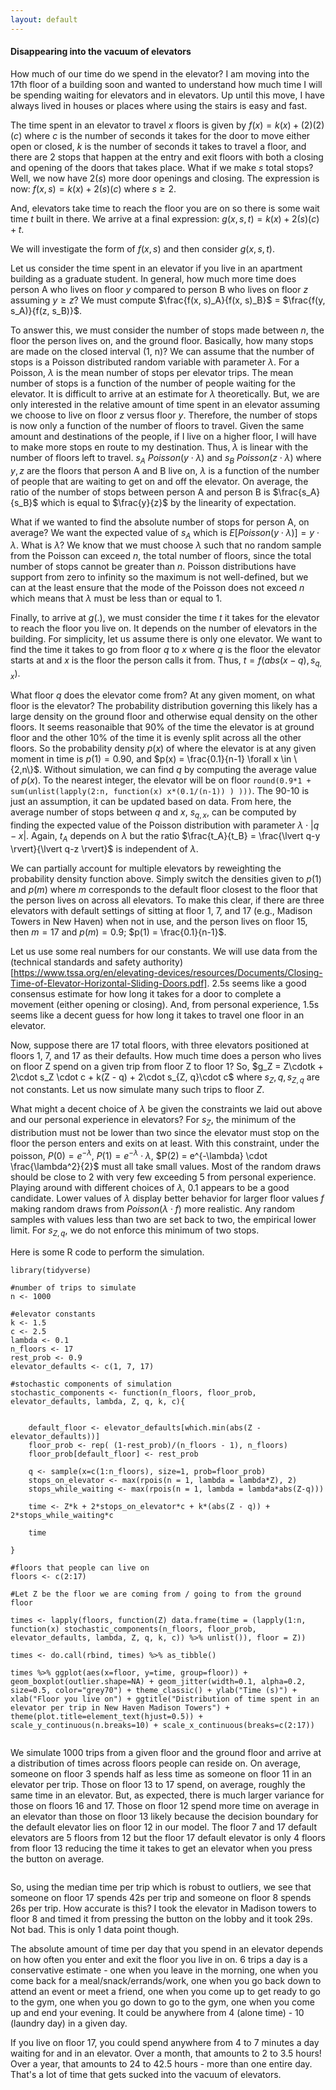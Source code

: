 ```yaml
---
layout: default
---
```


#### Disappearing into the vacuum of elevators

How much of our time do we spend in the elevator? I am moving into the 17th floor of a building soon and wanted to understand how much time I will be spending waiting for elevators and in elevators. Up until this move, I have always lived in houses or places where using the stairs is easy and fast. 

The time spent in an elevator to travel $x$ floors is given by $f(x) = k(x) + (2)(2)(c)$ where $c$ is the number of seconds it takes for the door to move either open or closed, $k$ is the number of seconds it takes to travel a floor, and there are 2 stops that happen at the entry and exit floors with both a closing and opening of the doors that takes place. What if we make $s$ total stops? Well, we now have $2(s)$ more door openings and closing. The expression is now: $f(x, s) = k(x) + 2(s)(c)$ where $s \geq 2$.  

And, elevators take time to reach the floor you are on so there is some wait time $t$ built in there. We arrive at a final expression: $g(x, s, t) = k(x) + 2(s)(c) + t$.

We will investigate the form of $f(x,s)$ and then consider $g(x,s,t)$. 

Let us consider the time spent in an elevator if you live in an apartment building as a graduate student. In general, how much more time does person A who lives on floor $y$ compared to person B who lives on floor $z$ assuming $y \geq z$? We must compute $\frac{f(x, s)_A}{f(x, s)_B}$ = $\frac{f(y, s_A)}{f(z, s_B)}$.

To answer this, we must consider the number of stops made between $n$, the floor the person lives on, and the ground floor. Basically, how many stops are made on the closed interval (1, n)? We can assume that the number of stops is a Poisson distributed random variable with parameter $\lambda$. For a Poisson, $\lambda$ is the mean number of stops per elevator trips. The mean number of stops is a function of the number of people waiting for the elevator. It is difficult to arrive at an estimate for $\lambda$ theoretically. But, we are only interested in the relative amount of time spent in an elevator assuming we choose to live on floor $z$ versus floor $y$. Therefore, the number of stops is now only a function of the number of floors to travel. Given the same amount and destinations of the people, if I live on a higher floor, I will have to make more stops en route to my destination. Thus, $\lambda$ is linear with the number of floors left to travel. $s_A ~ Poisson(y\cdot\lambda)$ and $s_B ~ Poisson(z\cdot\lambda)$  where $y,z$ are the floors that person A and B live on, $\lambda$ is a function of the number of people that are waiting to get on and off the elevator. On average, the ratio of the number of stops between person A and person B is $\frac{s_A}{s_B}$ which is equal to $\frac{y}{z}$ by the linearity of expectation. 

What if we wanted to find the absolute number of stops for person A, on average? We want the expected value of $s_A$ which is $E[Poisson(y\cdot\lambda)] = y\cdot\lambda$. What is $\lambda$? We know that we must choose $\lambda$ such that no random sample from the Poisson can exceed $n$, the total number of floors, since the total number of stops cannot be greater than $n$. Poisson distributions have support from zero to infinity so the maximum is not well-defined, but we can at the least ensure that the mode of the Poisson does not exceed $n$ which means that $\lambda$ must be less than or equal to 1. 

Finally, to arrive at $g(.)$, we must consider the time $t$ it takes for the elevator to reach the floor you live on. It depends on the number of elevators in the building. For simplicity, let us assume there is only one elevator. We want to find the time it takes to go from floor $q$ to $x$ where $q$ is the floor the elevator starts at and $x$ is the floor the person calls it from. Thus, $t = f(abs(x-q),s_{q,x})$. 

What floor $q$ does the elevator come from? At any given moment, on what floor is the elevator? The probability distribution governing this likely has a large density on the ground floor and otherwise equal density on the other floors. It seems reasonaible that 90% of the time the elevator is at ground floor and the other 10% of the time it is evenly split across all the other floors. So the probability density $p(x)$ of where the elevator is at any given moment in time is $p(1) = 0.90$, and $p(x) = \frac{0.1}{n-1} \forall x \in \{2,n\}$. Without simulation, we can find $q$ by computing the average value of $p(x)$. To the nearest integer, the elevator will be on floor `round(0.9*1 + sum(unlist(lapply(2:n, function(x) x*(0.1/(n-1)) ) )))`. The 90-10 is just an assumption, it can be updated based on data. From here, the average number of stops between $q$ and $x$, $s_{q,x}$, can be computed by finding the expected value of the Poisson distribution with parameter $\lambda\cdot\lvert q-x \rvert$. Again, $t_A$ depends on $\lambda$ but the ratio $\frac{t_A}{t_B} = \frac{\lvert q-y \rvert}{\lvert q-z \rvert}$ is independent of $\lambda$. 

We can partially account for multiple elevators by reweighting the probability density function above. Simply switch the densities given to $p(1)$ and $p(m)$ where $m$ corresponds to the default floor closest to the floor that the person lives on across all elevators. To make this clear, if there are three elevators with default settings of sitting at floor 1, 7, and 17  (e.g., Madison Towers in New Haven) when not in use, and the person lives on floor 15, then $m = 17$ and $p(m) = 0.9$; $p(1) = \frac{0.1}{n-1}$.  

Let us use some real numbers for our constants. We will use data from the (technical standards and safety authority)[https://www.tssa.org/en/elevating-devices/resources/Documents/Closing-Time-of-Elevator-Horizontal-Sliding-Doors.pdf]. 2.5s seems like a good consensus estimate for how long it takes for a door to complete a movement (either opening or closing). And, from personal experience, 1.5s seems like a decent guess for how long it takes to travel one floor in an elevator. 

Now, suppose there are 17 total floors, with three elevators positioned at floors 1, 7, and 17 as their defaults. How much time does a person who lives on floor Z spend on a given trip from floor Z to floor 1? So, $g_Z = Z\cdotk + 2\cdot s_Z \cdot c + k(Z - q) + 2\cdot s_{Z, q}\cdot c$ where $s_Z, q, s_{Z,q}$ are not constants. Let us now simulate many such trips to floor $Z$. 

What might a decent choice of $\lambda$ be given the constraints we laid out above and our personal experience in elevators? For $s_Z$, the minimum of the distribution must not be lower than two since the elevator must stop on the floor the person enters and exits on at least. With this constraint, under the poisson, $P(0) = e^{-\lambda}$, $P(1) = e^{-\lambda} \cdot \lambda$, $P(2) = e^{-\lambda} \cdot \frac{\lambda^2}{2}$ must all take small values. Most of the random draws should be close to 2 with very few exceeding 5 from personal experience. Playing around with different choices of $\lambda$, 0.1 appears to be a good candidate. Lower values of $\lambda$ display better behavior for larger floor values $f$ making random draws from $Poisson(\lambda\cdot f)$ more realistic. Any random samples with values less than two are set back to two, the empirical lower limit. For $s_{Z,q}$, we do not enforce this minimum of two stops.

Here is some R code to perform the simulation. 

```
library(tidyverse)

#number of trips to simulate
n <- 1000

#elevator constants
k <- 1.5
c <- 2.5
lambda <- 0.1
n_floors <- 17
rest_prob <- 0.9
elevator_defaults <- c(1, 7, 17)

#stochastic components of simulation
stochastic_components <- function(n_floors, floor_prob, elevator_defaults, lambda, Z, q, k, c){


	default_floor <- elevator_defaults[which.min(abs(Z - elevator_defaults))]
	floor_prob <- rep( (1-rest_prob)/(n_floors - 1), n_floors)
	floor_prob[default_floor] <- rest_prob

	q <- sample(x=c(1:n_floors), size=1, prob=floor_prob) 
	stops_on_elevator <- max(rpois(n = 1, lambda = lambda*Z), 2)
	stops_while_waiting <- max(rpois(n = 1, lambda = lambda*abs(Z-q)))

	time <- Z*k + 2*stops_on_elevator*c + k*(abs(Z - q)) + 2*stops_while_waiting*c

	time

}

#floors that people can live on
floors <- c(2:17)

#Let Z be the floor we are coming from / going to from the ground floor

times <- lapply(floors, function(Z) data.frame(time = (lapply(1:n, function(x) stochastic_components(n_floors, floor_prob, elevator_defaults, lambda, Z, q, k, c)) %>% unlist()), floor = Z))

times <- do.call(rbind, times) %>% as_tibble()

times %>% ggplot(aes(x=floor, y=time, group=floor)) + geom_boxplot(outlier.shape=NA) + geom_jitter(width=0.1, alpha=0.2, size=0.5, color="grey70") + theme_classic() + ylab("Time (s)") + xlab("Floor you live on") + ggtitle("Distribution of time spent in an elevator per trip in New Haven Madison Towers") + theme(plot.title=element_text(hjust=0.5)) + scale_y_continuous(n.breaks=10) + scale_x_continuous(breaks=c(2:17))
```

![<img src="time-in-elevator-per-trip" width="100"/>](/posts_code/elevator_time_per_trip.png)

We simulate 1000 trips from a given floor and the ground floor and arrive at a distribution of times across floors people can reside on. On average, someone on floor 3 spends half as less time as someone on floor 11 in an elevator per trip. Those on floor 13 to 17 spend, on average, roughly the same time in an elevator. But, as expected, there is much larger variance for those on floors 16 and 17. Those on floor 12 spend more time on average in an elevator than those on floor 13 likely because the decision boundary for the default elevator lies on floor 12 in our model. The floor 7 and 17 default elevators are 5 floors from 12 but the floor 17 default elevator is only 4 floors from floor 13 reducing the time it takes to get an elevator when you press the button on average. 

![<img src="time-in-elevator-per-trip" width="100"/>](/posts_code/median-elevator-time.png)

So, using the median time per trip which is robust to outliers, we see that someone on floor 17 spends 42s per trip and someone on floor 8 spends 26s per trip. How accurate is this? I took the elevator in Madison towers to floor 8 and timed it from pressing the button on the lobby and it took 29s. Not bad. This is only 1 data point though. 

The absolute amount of time per day that you spend in an elevator depends on how often you enter and exit the floor you live in on. 6 trips a day is a conservative estimate - one when you leave in the morning, one when you come back for a meal/snack/errands/work, one when you go back down to attend an event or meet a friend, one when you come up to get ready to go to the gym, one when you go down to go to the gym, one when you come up and end your evening. It could be anywhere from 4 (alone time) - 10 (laundry day) in a given day. 

If you live on floor 17, you could spend anywhere from 4 to 7 minutes a day waiting for and in an elevator. Over a month, that amounts to 2 to 3.5 hours! Over a year, that amounts to 24 to 42.5 hours - more than one entire day. That's a lot of time that gets sucked into the vacuum of elevators.



